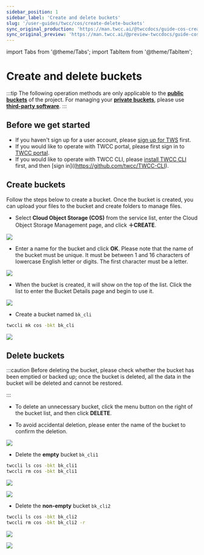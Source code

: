 ```yaml
---
sidebar_position: 1
sidebar_label: 'Create and delete buckets'
slug: '/user-guides/twcc/cos/create-delete-buckets'
sync_original_production: 'https://man.twcc.ai/@twccdocs/guide-cos-create-delete-bucket-zh' 
sync_original_preview: 'https://man.twcc.ai/@preview-twccdocs/guide-cos-create-delete-bucket-zh'
---
```


import Tabs from '@theme/Tabs';
import TabItem from '@theme/TabItem';

# Create and delete buckets

:::tip
The following operation methods are only applicable to the [<ins>**public buckets**<i class="fa fa-question-circle fa-question-circle-for-service" aria-hidden="true"></i></ins>](/docs/user-guides/twcc/cos/overview) of the project. For managing your [<ins>**private buckets**<i class="fa fa-question-circle fa-question-circle-for-service" aria-hidden="true"></i></ins>](/docs/user-guides/twcc/cos/overview), please use [<ins>**third-party software**</ins>](/docs/user-guides/twcc/cos/connection-info).
:::



## Before we get started

- If you haven't sign up for a user account, please [sign up for TWS](/user-guides/tws-member-center/manage-member-accounts/sign-up-for-tws.md) first.
- If you would like to operate with TWCC portal, please first sign in to [TWCC portal](https://tws.twcc.ai/).
- If you would like to operate with TWCC CLI, please [install TWCC CLI](https://github.com/twcc/TWCC-CLI) first, and then [sign in]((https://github.com/twcc/TWCC-CLI).



## Create buckets

Follow the steps below to create a bucket. Once the bucket is created, you can upload your files to the bucket and create folders to manage files.

<Tabs>
  <TabItem value="TWCC Portal" label="TWCC Portal" default>
    


* Select **Cloud Object Storage (COS)** from the service list, enter the Cloud Object Storage Management page, and click **＋CREATE**.



![](https://cos.twcc.ai/SYS-MANUAL/uploads/upload_7276085361277d851d4d1b6122b938e2.png)




* Enter a name for the bucket and click **OK**. Please note that the name of the bucket must be unique. It must be between 1 and 16 characters of lowercase English letter or digits. The first character must be a letter.

![](https://cos.twcc.ai/SYS-MANUAL/uploads/upload_242ab6c2f636e6c895c262889cbff173.png)



* When the bucket is created, it will show on the top of the list. Click the list to enter the Bucket Details page and begin to use it.

![](https://cos.twcc.ai/SYS-MANUAL/uploads/upload_816d9e09bb9d062f7908162f02386fef.png)



  </TabItem>
  <TabItem value="TWCC CLI" label="TWCC CLI">
    

- Create a bucket named `bk_cli`


```bash
twccli mk cos -bkt bk_cli
```
![](https://cos.twcc.ai/SYS-MANUAL/uploads/upload_fc30b6409e2372886223660e2aefd2da.png)

  </TabItem>
</Tabs>

## Delete buckets

:::caution
Before deleting the bucket, please check whether the bucket has been emptied or backed up; once the bucket is deleted, all the data in the bucket will be deleted and cannot be restored.

:::

<Tabs>
  <TabItem value="TWCC Portal" label="TWCC Portal" default>
    

* To delete an unnecessary bucket, click the <i class="fa fa-ellipsis-v fa-20" aria-hidden="true"></i> menu button on the right of the bucket list, and then click **DELETE**.


* To avoid accidental deletion, please enter the name of the bucket to confirm the deletion.

![](https://cos.twcc.ai/SYS-MANUAL/uploads/upload_91a38c8366856a7f2fb7504cb896ebeb.png)


  </TabItem>
  <TabItem value="TWCC CLI" label="TWCC CLI">
    

- Delete the **empty** bucket `bk_cli1`


```bash
twccli ls cos -bkt bk_cli1
twccli rm cos -bkt bk_cli1
```  
![](https://cos.twcc.ai/SYS-MANUAL/uploads/upload_192906ce0505e7303b8e391624b6df25.png)


![](https://cos.twcc.ai/SYS-MANUAL/uploads/upload_511e9bda39e94399aa5c414b8a6cccc8.png)


- Delete the **non-empty** bucket `bk_cli2`

```bash
twccli ls cos -bkt bk_cli2
twccli rm cos -bkt bk_cli2 -r
```  
![](https://cos.twcc.ai/SYS-MANUAL/uploads/upload_8ddbded358f57f02685f4bd887545a60.png)

![](https://cos.twcc.ai/SYS-MANUAL/uploads/upload_22bf710e843dce06cb3468f4ecc8824d.png)

  </TabItem>
</Tabs>
